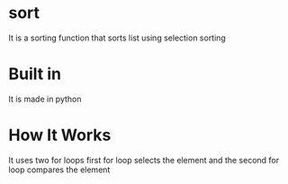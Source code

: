 # sort
It is a sorting function that sorts list using selection sorting<br>

<h1>Built in</h1>
It is made in python

<h1>How It Works</h1>
It uses two for loops first for loop selects the element and the second for loop compares the element
